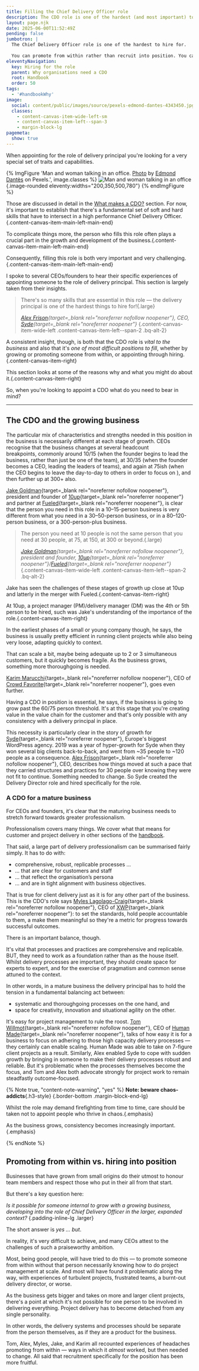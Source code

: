 ```yaml
---
title: Filling the Chief Delivery Officer role
description: The CDO role is one of the hardest (and most important) to hire for
layout: page.njk
date: 2025-06-00T11:52:49Z
pending: false
jumbotron: |
  The Chief Delivery Officer role is one of the hardest to hire for.
  
  You can promote from within rather than recruit into position. You can support an individual to grow and develop into the role. BUT … the person you need at 10 people is not the person you need at 30, 75, 300, 1,000, etc.
eleventyNavigation:
  key: Hiring for the role
  parent: Why organisations need a CDO
  root: Handbook
  order: 50
tags:
  - '#handbookWhy'
image:
  social: content/public/images/source/pexels-edmond-dantes-4343450.jpg
  classes:
    - content-canvas-item-wide-left-sm
    - content-canvas-item-left--span-3
    - margin-block-lg
pagemeta:
  show: true
---
```

When appointing for the role of delivery principal you're looking for a very special set of traits and capabilities. 

{% ImgFigure 'Man and woman talking in an office. <a href="https://www.pexels.com/photo/man-and-woman-talking-in-office-4343450/" target="_blank" rel="noopener">Photo</a> by <a href="https://www.pexels.com/@edmond-dantes/" target="_blank" rel="noopener">Edmond Dantès</a> on Pexels.', image.classes %}
![Man and woman talking in an office](/public/images/source/pexels-edmond-dantes-4343450.jpg){.image-rounded eleventy:widths="200,350,500,780"}
{% endImgFigure %}

Those are discussed in detail in the [What makes a CDO?](/handbook/what/) section. For now, it's important to establish that there's a fundamental set of soft and hard skills that have to intersect in a high performance Chief Delivery Officer.{.content-canvas-item-main-left-main-end}

To complicate things more, the person who fills this role often plays a crucial part in the growth and development of the business.{.content-canvas-item-main-left-main-end}

Consequently, filling this role is both very important and very challenging.{.content-canvas-item-main-left-main-end}

I spoke to several CEOs/founders to hear their specific experiences of appointing someone to the role of delivery principal. This section is largely taken from their insights.

> There's so many skills that are essential in this role — the delivery principal is one of the hardest things to hire for!{.large}
>
> *[Alex Frison](https://www.linkedin.com/in/alexfrison/){target=_blank rel="noreferrer nofollow noopener"}, CEO, [Syde](https://syde.com/){target=_blank rel="noreferrer noopener"}*
{.content-canvas-item-wide-left .content-canvas-item-left--span-2 .bq-alt-2}

A consistent insight, though, is both that the CDO role is *vital to the business* and also that it's *one of most difficult positions to fill*, whether by growing or promoting someone from within, or appointing through hiring.{.content-canvas-item-right}

This section looks at some of the reasons why and what you might do about it.{.content-canvas-item-right}

So, when you're looking to appoint a CDO what do you need to bear in mind?

---

## The CDO and the growing business

The particular mix of characteristics and strengths needed in this position in the business is necessarily different at each stage of growth. CEOs recognise that the business changes at several headcount breakpoints, commonly around 10/15 (when the founder begins to lead the business, rather than just be one of the team), at 30/35 (when the founder becomes a CEO, leading the leaders of teams), and again at 75ish (when the CEO begins to leave the day-to-day to others in order to focus on ), and then further up at 300+ also.

[Jake Goldman](https://www.linkedin.com/in/jacobgoldman/){target=_blank rel="noreferrer nofollow noopener"}, president and founder of [10up](https://10up.com/){target=_blank rel="noreferrer noopener"} and partner at [Fueled](https://fueled.com/){target=_blank rel="noreferrer noopener"}, is clear that the person you need in this role in a 10–15-person business is very different from what you need in a 30–50-person business, or in a 80–120-person business, or a 300-person-plus business.

> The person you need at 10 people is not the same person that you need at 30 people, at 75, at 150, at 300 or beyond.{.large}
>
> *[Jake Goldman](https://www.linkedin.com/in/jacobgoldman/){target=_blank rel="noreferrer nofollow noopener"}, president and founder, [10up](https://10up.com/){target=_blank rel="noreferrer noopener"}/[Fueled](https://fueled.com/){target=_blank rel="noreferrer noopener"}*
{.content-canvas-item-wide-left .content-canvas-item-left--span-2 .bq-alt-2}

Jake has seen the challenges of these stages of growth up close at 10up and latterly in the merger with Fueled.{.content-canvas-item-right}

At 10up, a project manager (PM)/delivery manager (DM) was the 4th or 5th person to be hired, such was Jake's understanding of the importance of the role.{.content-canvas-item-right}

In the earliest phases of a small or young company though, he says, the business is usually pretty efficient in running client projects while also being very loose, adapting quickly to context.

That can scale a bit, maybe being adequate up to 2 or 3 simultaneous customers, but it quickly becomes fragile. As the business grows, something more thoroughgoing is needed.

[Karim Marucchi](https://www.linkedin.com/in/karimmarucchi/){target=_blank rel="noreferrer nofollow noopener"}, CEO of [Crowd Favorite](https://crowdfavorite.com/){target=_blank rel="noreferrer noopener"}, goes even further.

Having a CDO in position is essential, he says, if the business is going to grow past the 60/75 person threshold. It's at this stage that you're creating value in the value chain for the customer and that's only possible with any consistency with a delivery principal in place.

This necessity is particularly clear in the story of growth for [Syde](https://syde.com/){target=_blank rel="noreferrer noopener"}, Europe's biggest WordPress agency. 2019 was a year of hyper-growth for Syde when they won several big clients back-to-back, and went from ~35 people to ~120 people as a consequence. [Alex Frison](https://www.linkedin.com/in/alexfrison/){target=_blank rel="noreferrer nofollow noopener"}, CEO, describes how things moved at such a pace that they carried structures and practices for 30 people over knowing they were not fit to continue. Something needed to change. So Syde created the Delivery Director role and hired specifically for the role.

### A CDO for a mature business

For CEOs and founders, it's clear that the maturing business needs to stretch forward towards greater professionalism.

Professionalism covers many things. We cover what that means for customer and project delivery in other sections of the [handbook](/handbook/).

That said, a large part of delivery professionalism can be summarised fairly simply. It has to do with:

- comprehensive, robust, replicable processes …
- … that are clear for customers and staff
- … that reflect the organisation’s persona
- … and are in tight alignment with business objectives.

That is true for client delivery just as it is for any other part of the business. This is the CDO's role says [Myles Lagolago-Craig](https://www.linkedin.com/in/myleslc/){target=_blank rel="noreferrer nofollow noopener"}, CEO of [XWP](https://xwp.co/){target=_blank rel="noreferrer noopener"}: to set the standards, hold people accountable to them, a make them meaningful so they're a metric for progress towards successful outcomes.

There is an important balance, though.

It's vital that processes and practices are comprehensive and replicable. BUT, they need to work as a foundation rather than as the house itself. Whilst delivery processes are important, they should create space for experts to expert, and for the exercise of pragmatism and common sense attuned to the context.

In other words, in a mature business the delivery principal has to hold the tension in a fundamental balancing act between:

- systematic and thoroughgoing processes on the one hand, and
- space for creativity, innovation and situational agility on the other.

It's easy for project management to rule the roost. [Tom Willmot](https://www.linkedin.com/in/tomwillmot/){target=_blank rel="noreferrer nofollow noopener"}, CEO of [Human Made](https://humanmade.com/){target=_blank rel="noreferrer noopener"}, talks of how easy it is for a business to focus on adhering to those high capacity delivery processes — they certainly can enable scaling. Human Made was able to take on 7-figure client projects as a result. Similarly, Alex enabled Syde to cope with sudden growth by bringing in someone to make their delivery processes robust and reliable. But it's problematic when the processes themselves become the focus, and Tom and Alex both advocate strongly for project work to remain steadfastly outcome-focused.

{% Note true, "content-note-warning", "yes" %}
**Note: beware chaos-addicts**{.h3-style}
{.border-bottom .margin-block-end-lg}

Whilst the role may demand firefighting from time to time, care should be taken not to appoint people who thrive in chaos.{.emphasis}

As the business grows, consistency becomes increasingly important.{.emphasis}

{% endNote %}

## Promoting from within vs. hiring into position

Businesses that have grown from small origins do their utmost to honour team members and respect those who put in their all from that start.

But there's a key question here:

*Is it possible for someone internal to grow with a growing business, developing into the role of Chief Delivery Officer in the larger, expanded context?*
{.padding-inline-lg .larger}

The short answer is *yes … but*.

In reality, it's very difficult to achieve, and many CEOs attest to the challenges of such a praiseworthy ambition.

Most, being good people, will have tried to do this — to promote someone from within without that person necessarily knowing how to do project management at scale. And most will have found it problematic along the way, with experiences of turbulent projects, frustrated teams, a burnt-out delivery director, or worse.

As the business gets bigger and takes on more and larger client projects, there's a point at which it's not possible for one person to be involved in delivering everything. Project delivery has to become detached from any single personality.

In other words, the delivery systems and processes should be separate from the person themselves, as if they are a product for the business.

Tom, Alex, Myles, Jake, and Karim all recounted experiences of headaches promoting from within — ways in which it *almost* worked, but then needed to change. All said that recruitment specifically for the position has been more fruitful.

